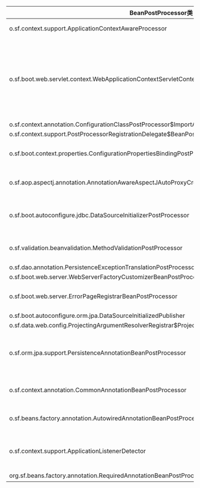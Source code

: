 BeanPostProcessor类 |  介绍
--- | ---
o.sf.context.support.ApplicationContextAwareProcessor |	功能:bean创建时调用bean所实现的各种Aware接口方法设置相应的属性
o.sf.boot.web.servlet.context.WebApplicationContextServletContextAwareProcessor |	功能:Springboot Servlet Web应用中bean创建时调用bean实现的ServletContextAware或者ServletConfigAware接口为bean设置ServletContext或者ServletConfig属性 引入时机:在ServletWebServerApplicationContext #postProcessBeanFactory中登记到应用上下文
o.sf.context.annotation.ConfigurationClassPostProcessor$ImportAwareBeanPostProcessor |	TBD
o.sf.context.support.PostProcessorRegistrationDelegate$BeanPostProcessorChecker	| TBD
o.sf.boot.context.properties.ConfigurationPropertiesBindingPostProcessor	| 功能: 绑定配置文件中的配置属性项到配置属性对象,比如server开头的配置项设置到配置属性bean对象ServerProperties上
o.sf.aop.aspectj.annotation.AnnotationAwareAspectJAutoProxyCreator	| 功能: 如果某个bean匹配了某些定义的切面advise或者Spring Advisor,则为这个bean创建AOP代理对象
o.sf.boot.autoconfigure.jdbc.DataSourceInitializerPostProcessor	| 功能: 一旦检测到数据源DataSource bean被初始化，执行数据源的初始化:创建相应的表格(create schema)和填充相应的数据(init schema)
o.sf.validation.beanvalidation.MethodValidationPostProcessor	| 功能: 处理bean中的JSR-303方法验证注解，创建相应的方法验证AOP advise关联到符合条件的bean
o.sf.dao.annotation.PersistenceExceptionTranslationPostProcessor	| TBD
o.sf.boot.web.server.WebServerFactoryCustomizerBeanPostProcessor	| TBD
o.sf.boot.web.server.ErrorPageRegistrarBeanPostProcessor	| 功能: 在ErrorPageRegistry bean创建时初始化前将容器中的所有ErrorPageRegistrar bean注册进来。
o.sf.boot.autoconfigure.orm.jpa.DataSourceInitializedPublisher	| TBD
o.sf.data.web.config.ProjectingArgumentResolverRegistrar$ProjectingArgumentResolverBeanPostProcessor	| TBD
o.sf.orm.jpa.support.PersistenceAnnotationBeanPostProcessor	| 功能: 识别bean上的持久化注解@PersistenceUnit/@PersistenceContext,并完成相应的属性EntityManagerFactory/EntityManager注入。
o.sf.context.annotation.CommonAnnotationBeanPostProcessor	| 功能: 对JSR-250 @Resource、@PostConstruct 、@PreDestroy等注解的处理
o.sf.beans.factory.annotation.AutowiredAnnotationBeanPostProcessor	| 功能: 对每个bean执行真正的依赖"注入",缺省支持三种自动装配注解@Autowired,@Value,JSR-330 @Inject
o.sf.context.support.ApplicationListenerDetector	| 功能: 检测单例ApplicationListener bean将它们注册到应用上下文的事件多播器上，并在这些bean销毁之前将它们从事件多播器上移除
org.sf.beans.factory.annotation.RequiredAnnotationBeanPostProcessor	| 功能: 对 @Required的处理
